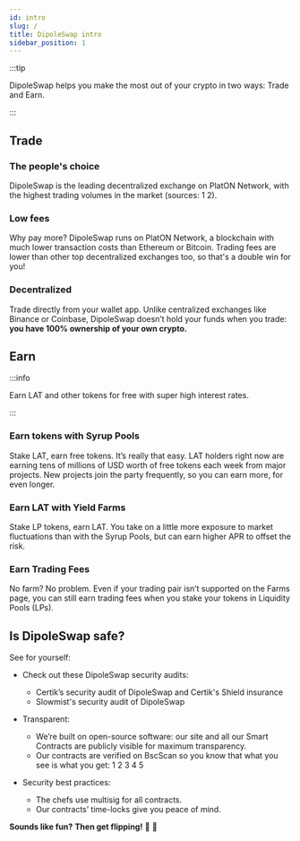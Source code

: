 ```yaml
---
id: intro
slug: /
title: DipoleSwap intro
sidebar_position: 1
---
```

:::tip

DipoleSwap helps you make the most out of your crypto in two ways:
Trade and Earn.

:::

## Trade

### The people's choice
DipoleSwap is the leading decentralized exchange on PlatON Network, with the highest trading volumes in the market (sources: 1 2).

### Low fees

Why pay more? DipoleSwap runs on PlatON Network, a blockchain with much lower transaction costs than Ethereum or Bitcoin.
Trading fees are lower than other top decentralized exchanges too, so that's a double win for you!

### Decentralized

Trade directly from your wallet app.
Unlike centralized exchanges like Binance or Coinbase, DipoleSwap doesn’t hold your funds when you trade: **you have 100% ownership of your own crypto.**

## Earn

:::info

Earn LAT and other tokens for free with super high interest rates.

:::

### Earn tokens with Syrup Pools

Stake LAT, earn free tokens. It’s really that easy.
LAT holders right now are earning tens of millions of USD worth of free tokens each week from major projects. New projects join the party frequently, so you can earn more, for even longer.

### Earn LAT with Yield Farms

Stake LP tokens, earn LAT. You take on a little more exposure to market fluctuations than with the Syrup Pools, but can earn higher APR to offset the risk.

### Earn Trading Fees

No farm? No problem. Even if your trading pair isn’t supported on the Farms page, you can still earn trading fees when you stake your tokens in Liquidity Pools (LPs).


## Is DipoleSwap safe?
See for yourself:

+ Check out these DipoleSwap security audits:
    + Certik’s security audit of DipoleSwap and Certik's Shield insurance
    + Slowmist's security audit of DipoleSwap
    
+ Transparent:
    + We’re built on open-source software: our site and all our Smart Contracts are publicly visible for maximum transparency.
    + Our contracts are verified on BscScan so you know that what you see is what you get: 1 2 3 4 5

+ Security best practices:
    + The chefs use multisig for all contracts.
    + Our contracts’ time-locks give you peace of mind.

**Sounds like fun?**
**Then get flipping!** 🐰 🥞
